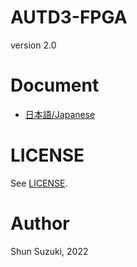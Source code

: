 # AUTD3-FPGA

version 2.0

# Document

* [日本語/Japanese](https://shinolab.github.io/autd3-fpga/)

# LICENSE

See [LICENSE](./LICENSE).

# Author

Shun Suzuki, 2022

